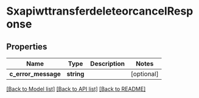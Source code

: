 # SxapiwttransferdeleteorcancelResponse

## Properties
Name | Type | Description | Notes
------------ | ------------- | ------------- | -------------
**c_error_message** | **string** |  | [optional] 

[[Back to Model list]](../README.md#documentation-for-models) [[Back to API list]](../README.md#documentation-for-api-endpoints) [[Back to README]](../README.md)


